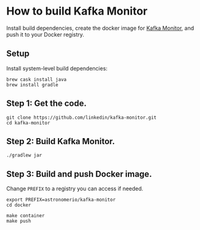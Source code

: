 # How to build Kafka Monitor

Install build dependencies, create the docker image for [Kafka Monitor](https://github.com/linkedin/kafka-monitor), and push it to your Docker registry.

## Setup

Install system-level build dependencies:

```
brew cask install java
brew install gradle
```

## Step 1: Get the code.

```
git clone https://github.com/linkedin/kafka-monitor.git
cd kafka-monitor
```

## Step 2: Build Kafka Monitor.

```
./gradlew jar
```

## Step 3: Build and push Docker image.

Change `PREFIX` to a registry you can access if needed.

```
export PREFIX=astronomerio/kafka-monitor
cd docker

make container
make push
```
